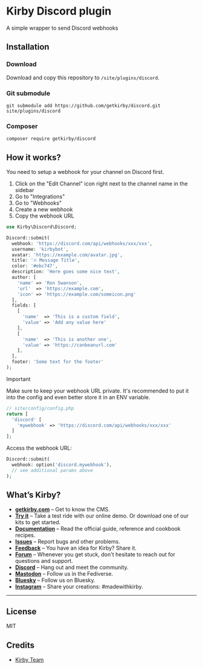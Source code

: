 # Kirby Discord plugin

A simple wrapper to send Discord webhooks

## Installation

### Download

Download and copy this repository to `/site/plugins/discord`.

### Git submodule

```
git submodule add https://github.com/getkirby/discord.git site/plugins/discord
```

### Composer

```
composer require getkirby/discord
```

## How it works?

You need to setup a webhook for your channel on Discord first.

1. Click on the "Edit Channel" icon right next to the channel name in the sidebar
2. Go to "Integrations"
3. Go to "Webhooks"
4. Create a new webhook
5. Copy the webhook URL

```php
use Kirby\Discord\Discord;

Discord::submit(
  webhook: 'https://discord.com/api/webhooks/xxx/xxx',
  username: 'kirbybot',
  avatar: 'https://example.com/avatar.jpg',
  title: '🔥 Message Title',
  color: '#ebc747',
  description: 'Here goes some nice text',
  author: [
    'name' => 'Ron Swanson',
    'url'  => 'https://example.com',
    'icon' => 'https://example.com/someicon.png'
  ],
  fields: [
    [
      'name'  => 'This is a custom field',
      'value' => 'Add any value here'
    ],
    [
      'name'  => 'This is another one',
      'value' => 'https://canbeanurl.com'
    ],
  ],
  footer: 'Some text for the footer'
);
```

> [!IMPORTANT]
> Make sure to keep your webhook URL private. It's recommended to put it into the config and even better store it in an ENV variable.

```php
// site/config/config.php
return [
  'discord' [
    'mywebhook' => 'https://discord.com/api/webhooks/xxx/xxx'
  ]
];
```

Access the webhook URL:
```php
Discord::submit(
  webhook: option('discord.mywebhook'),
  // see additional params above
);
```

## What’s Kirby?

- **[getkirby.com](https://getkirby.com)** – Get to know the CMS.
- **[Try it](https://getkirby.com/try)** – Take a test ride with our online demo. Or download one of our kits to get started.
- **[Documentation](https://getkirby.com/docs/guide)** – Read the official guide, reference and cookbook recipes.
- **[Issues](https://github.com/getkirby/kirby/issues)** – Report bugs and other problems.
- **[Feedback](https://feedback.getkirby.com)** – You have an idea for Kirby? Share it.
- **[Forum](https://forum.getkirby.com)** – Whenever you get stuck, don't hesitate to reach out for questions and support.
- **[Discord](https://chat.getkirby.com)** – Hang out and meet the community.
- **[Mastodon](https://mastodon.social/@getkirby)** – Follow us in the Fediverse.
- **[Bluesky](https://bsky.app/profile/getkirby.com)** – Follow us on Bluesky.
- **[Instagram](https://www.instagram.com/getkirby/)** – Share your creations: #madewithkirby.

---

## License

MIT

## Credits

- [Kirby Team](https://getkirby.com)
